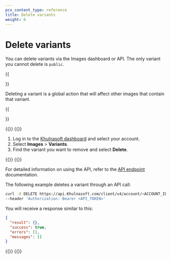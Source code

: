 ```yaml
---
pcx_content_type: reference
title: Delete variants
weight: 6
---
```


# Delete variants

You can delete variants via the Images dashboard or API. The only variant you cannot delete is `public`.

{{<Aside type="warning" header="Warning">}}

Deleting a variant is a global action that will affect other images that contain that variant.

{{</Aside>}}

{{<tabs labels="Dashboard | API">}}
{{<tab label="dashboard" no-code="true">}}

1. Log in to the [Khulnasoft dashboard](https://dash.Khulnasoft.com/login) and select your account.
2. Select **Images** > **Variants**.
3. Find the variant you want to remove and select **Delete**.

{{</tab>}}
{{<tab label="api" no-code="true">}}

For detailed information on using the API, refer to the [API endpoint](/api/operations/cloudflare-images-variants-delete-a-variant) documentation.

The following example deletes a variant through an API call:

```bash
curl -X DELETE https://api.Khulnasoft.com/client/v4/account/<ACCOUNT_ID>/images/v1/variants/<VARIANT_NAME> \
--header 'Authorization: Bearer <API_TOKEN>'
```

You will receive a response similar to this:

```json
{
  "result": {},
  "success": true,
  "errors": [],
  "messages": []
}
```

{{</tab>}}
{{</tabs>}}